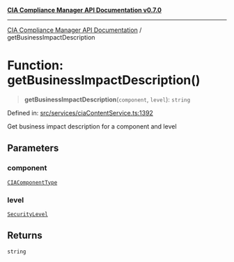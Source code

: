 [**CIA Compliance Manager API Documentation v0.7.0**](../README.md)

***

[CIA Compliance Manager API Documentation](../globals.md) / getBusinessImpactDescription

# Function: getBusinessImpactDescription()

> **getBusinessImpactDescription**(`component`, `level`): `string`

Defined in: [src/services/ciaContentService.ts:1392](https://github.com/Hack23/cia-compliance-manager/blob/main/src/services/ciaContentService.ts#L1392)

Get business impact description for a component and level

## Parameters

### component

[`CIAComponentType`](../type-aliases/CIAComponentType.md)

### level

[`SecurityLevel`](../type-aliases/SecurityLevel.md)

## Returns

`string`

